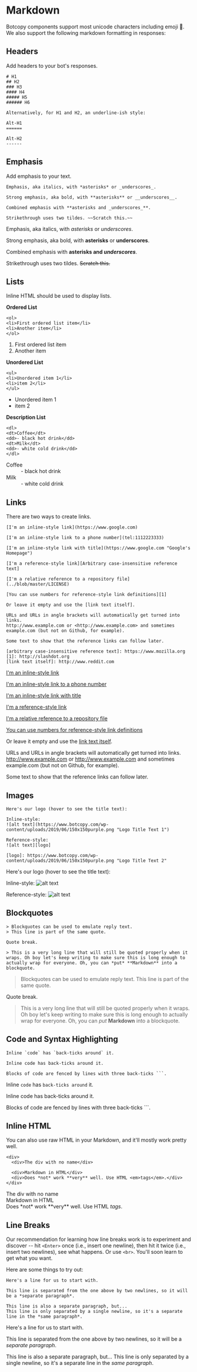 # Markdown

Botcopy components support most unicode characters including emoji 📱. We also support the following markdown formatting in responses:

## Headers

Add headers to your bot's responses.

```
# H1
## H2
### H3
#### H4
##### H5
###### H6

Alternatively, for H1 and H2, an underline-ish style:

Alt-H1
======

Alt-H2
------
```


## Emphasis

Add emphasis to your text.

```
Emphasis, aka italics, with *asterisks* or _underscores_.

Strong emphasis, aka bold, with **asterisks** or __underscores__.

Combined emphasis with **asterisks and _underscores_**.

Strikethrough uses two tildes. ~~Scratch this.~~
```

Emphasis, aka italics, with *asterisks* or _underscores_.

Strong emphasis, aka bold, with **asterisks** or __underscores__.

Combined emphasis with **asterisks and _underscores_**.

Strikethrough uses two tildes. ~~Scratch this.~~

## Lists
Inline HTML should be used to display lists.

**Ordered List**
```
<ol>
<li>First ordered list item</li>
<li>Another item</li>
</ol>
```
<ol>
<li>First ordered list item</li>
<li>Another item</li>
</ol>

**Unordered List**
```
<ul>
<li>Unordered item 1</li>
<li>item 2</li>
</ul>
```
<ul>
<li>Unordered item 1</li>
<li>item 2</li>
</ul>

**Description List**
```
<dl>
<dt>Coffee</dt>
<dd>- black hot drink</dd>
<dt>Milk</dt>
<dd>- white cold drink</dd>
</dl>
```
<dl>
<dt>Coffee</dt>
<dd>- black hot drink</dd>
<dt>Milk</dt>
<dd>- white cold drink</dd>
</dl>

## Links
There are two ways to create links.

```
[I'm an inline-style link](https://www.google.com)

[I'm an inline-style link to a phone number](tel:1112223333)

[I'm an inline-style link with title](https://www.google.com "Google's Homepage")

[I'm a reference-style link][Arbitrary case-insensitive reference text]

[I'm a relative reference to a repository file](../blob/master/LICENSE)

[You can use numbers for reference-style link definitions][1]

Or leave it empty and use the [link text itself].

URLs and URLs in angle brackets will automatically get turned into links. 
http://www.example.com or <http://www.example.com> and sometimes 
example.com (but not on Github, for example).

Some text to show that the reference links can follow later.

[arbitrary case-insensitive reference text]: https://www.mozilla.org
[1]: http://slashdot.org
[link text itself]: http://www.reddit.com
```
[I'm an inline-style link](https://www.google.com)

[I'm an inline-style link to a phone number](tel:1112223333)

[I'm an inline-style link with title](https://www.google.com "Google's Homepage")

[I'm a reference-style link][Arbitrary case-insensitive reference text]

[I'm a relative reference to a repository file](../blob/master/LICENSE)

[You can use numbers for reference-style link definitions][1]

Or leave it empty and use the [link text itself].

URLs and URLs in angle brackets will automatically get turned into links. 
http://www.example.com or <http://www.example.com> and sometimes 
example.com (but not on Github, for example).

Some text to show that the reference links can follow later.

[arbitrary case-insensitive reference text]: https://www.mozilla.org
[1]: http://slashdot.org
[link text itself]: http://www.reddit.com

## Images

```
Here's our logo (hover to see the title text):

Inline-style: 
![alt text](https://www.botcopy.com/wp-content/uploads/2019/06/150x150purple.png "Logo Title Text 1")

Reference-style: 
![alt text][logo]

[logo]: https://www.botcopy.com/wp-content/uploads/2019/06/150x150purple.png "Logo Title Text 2"
```

Here's our logo (hover to see the title text):

Inline-style: 
![alt text](https://www.botcopy.com/wp-content/uploads/2019/06/150x150purple.png "Logo Title Text 1")

Reference-style: 
![alt text][logo]

[logo]: https://www.botcopy.com/wp-content/uploads/2019/06/150x150purple.png "Logo Title Text 2"

## Blockquotes

```
> Blockquotes can be used to emulate reply text.
> This line is part of the same quote.

Quote break.

> This is a very long line that will still be quoted properly when it wraps. Oh boy let's keep writing to make sure this is long enough to actually wrap for everyone. Oh, you can *put* **Markdown** into a blockquote. 
```

> Blockquotes can be used to emulate reply text.
> This line is part of the same quote.

Quote break.

> This is a very long line that will still be quoted properly when it wraps. Oh boy let's keep writing to make sure this is long enough to actually wrap for everyone. Oh, you can *put* **Markdown** into a blockquote. 

## Code and Syntax Highlighting

```
Inline `code` has `back-ticks around` it.

Inline code has back-ticks around it.

Blocks of code are fenced by lines with three back-ticks ```.
```
Inline `code` has `back-ticks around` it.

Inline code has back-ticks around it.

Blocks of code are fenced by lines with three back-ticks ```.

## Inline HTML
You can also use raw HTML in your Markdown, and it'll mostly work pretty well.

```
<div>
  <div>The div with no name</div>

  <div>Markdown in HTML</div>
  <div>Does *not* work **very** well. Use HTML <em>tags</em>.</div>
</div>
```
<div>
  <div>The div with no name</div>

  <div>Markdown in HTML</div>
  <div>Does *not* work **very** well. Use HTML <em>tags</em>.</div>
</div>

## Line Breaks

Our recommendation for learning how line breaks work is to experiment and discover -- hit `<Enter>` once (i.e., insert one newline), then hit it twice (i.e., insert two newlines), see what happens. Or use `<br>`. You'll soon learn to get what you want.

Here are some things to try out:

```
Here's a line for us to start with.

This line is separated from the one above by two newlines, so it will be a *separate paragraph*.

This line is also a separate paragraph, but...
This line is only separated by a single newline, so it's a separate line in the *same paragraph*.
```

Here's a line for us to start with.

This line is separated from the one above by two newlines, so it will be a *separate paragraph*.

This line is also a separate paragraph, but...
This line is only separated by a single newline, so it's a separate line in the *same paragraph*.